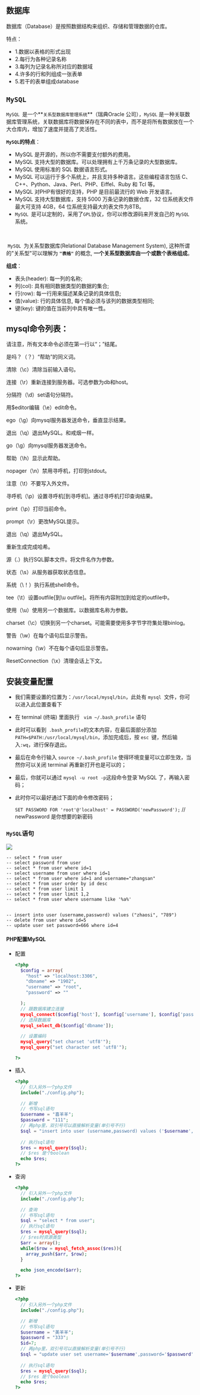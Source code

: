 ## 数据库

数据库（Database）是按照数据结构来组织、存储和管理数据的仓库。

特点：

- 1.数据以表格的形式出现
- 2.每行为各种记录名称
- 3.每列为记录名称所对应的数据域
- 4.许多的行和列组成一张表单
- 5.若干的表单组成database



## `MySQL`

​		`MySQL `是一个**`关系型数据库管理系统`**（瑞典Oracle 公司），`MySQL` 是一种关联数据库管理系统，关联数据库将数据保存在不同的表中，而不是将所有数据放在一个大仓库内，增加了速度并提高了灵活性。

**`MySQL`的特点**：

- MySQL 是开源的，所以你不需要支付额外的费用。
- MySQL 支持大型的数据库。可以处理拥有上千万条记录的大型数据库。
- MySQL 使用标准的 SQL 数据语言形式。
- MySQL 可以运行于多个系统上，并且支持多种语言。这些编程语言包括 C、C++、Python、Java、Perl、PHP、Eiffel、Ruby 和 Tcl 等。
- MySQL 对PHP有很好的支持，PHP 是目前最流行的 Web 开发语言。
- MySQL 支持大型数据库，支持 5000 万条记录的数据仓库，32 位系统表文件最大可支持 4GB，64 位系统支持最大的表文件为8TB。
- `MySQL `是可以定制的，采用了` GPL `协议，你可以修改源码来开发自己的 `MySQL `系统。

​		

​		`MySQL `为关系型数据库(Relational Database Management System), 这种所谓的"关系型"可以理解为 **`"表格"`** 的概念, **一个关系型数据库由一个或数个表格组成**。

**组成**： 

- 表头(header): 每一列的名称;
- 列(col): 具有相同数据类型的数据的集合;
- 行(row): 每一行用来描述某条记录的具体信息;
- 值(value): 行的具体信息, 每个值必须与该列的数据类型相同;
- 键(key): 键的值在当前列中具有唯一性。



## mysql命令列表：

请注意，所有文本命令必须在第一行以“；”结尾。

是吗？（？）“帮助”的同义词。

清除（\c）清除当前输入语句。

连接（\r）重新连接到服务器。可选参数为db和host。

分隔符（\d）set语句分隔符。

用$editor编辑（\e）edit命令。

ego（\g）向mysql服务器发送命令，垂直显示结果。

退出（\q）退出MySQL。和戒烟一样。

go（\g）向mysql服务器发送命令。

帮助（\h）显示此帮助。

nopager（\n）禁用寻呼机，打印到stdout。

注意（\t）不要写入外文件。

寻呼机（\p）设置寻呼机[到寻呼机]。通过寻呼机打印查询结果。

print（\p）打印当前命令。

prompt（\r）更改MySQL提示。

退出（\q）退出MySQL。

重新生成完成哈希。

源（\.）执行SQL脚本文件。将文件名作为参数。

状态（\s）从服务器获取状态信息。

系统（\！）执行系统shell命令。

tee（\t）设置outfile[到\u outfile]。将所有内容附加到给定的outfile中。

使用（\u）使用另一个数据库。以数据库名称为参数。

charset（\c）切换到另一个charset。可能需要使用多字节字符集处理binlog。

警告（\w）在每个语句后显示警告。

nowarning（\w）不在每个语句后显示警告。

ResetConnection（\x）清理会话上下文。





## 安装变量配置

* 我们需要设置的位置为：`/usr/local/mysql/bin`，此处有 `mysql `文件，你可以进入此位置查看下

* 在 terminal (终端) 里面执行 ` vim ~/.bash_profile` 语句

* 此时可以看到` .bash_profile`的文本内容，在最后面部分添加 `PATH=$PATH:/usr/local/mysql/bin`，添加完成后，按 `esc `键，然后输入`:wq`，进行保存退出。

* 最后在命令行输入 `source ~/.bash_profile`  使得环境变量可以立即生效，当然你可以关闭 terminal 再重新打开也是可以的；

* 最后，你就可以通过 `mysql -u root -p`这段命令登录`MySQL 了，再输入密码；

* 此时你可以最好通过下面的命令修改密码；

  `SET PASSWORD FOR 'root'@'localhost' = PASSWORD('newPassword');`
  // newPassword 是你想要的新密码





### `MySQL`语句

![](E:\Note\前后端交互流程图.png)

```
-- select * from user
-- select password from user
-- select * from user where id=1
-- select username from user where id=1
-- select * from user where id=1 and username="zhangsan"
-- select * from user order by id desc
-- select * from user limit 1
-- select * from user limit 1,2
-- select * from user where username like '%a%'


-- insert into user (username,password) values ("zhaosi", "789")
-- delete from user where id=5
-- update user set password=666 where id=4
```





#### PHP配置MySQL

* 配置

  ```php
  <?php
    $config = array(
      "host" => "localhost:3306",
      "dbname" => "1902",
      "username" => "root",
      "password" => ""
  
    );
    // 跟数据库建立连接
    mysql_connect($config['host'], $config['username'], $config['password']);
    // 选择数据库
    mysql_select_db($config['dbname']);
  
    // 设置编码
    mysql_query("set charset 'utf8'");
    mysql_query("set character set 'utf8'");
  
  ?>
  ```

* 插入

  ```php
  <?php
    // 引入另外一个php文件
    include("./config.php");
  
    // 新增
    // 书写sql语句
    $username = "喜羊羊";
    $password = "111";
    // 再php里，双引号可以直接解析变量(单引号不行)
    $sql = "insert into user (username,password) values ('$username','$password')";
    
    // 执行sql语句
    $res = mysql_query($sql);
    // $res 是个boolean
    echo $res;
  ?>
  ```

* 查询

  ```php
  <?php
    // 引入另外一个php文件
    include("./config.php");
  
    // 查询
    // 书写sql语句
    $sql = "select * from user";
    // 执行sql语句
    $res = mysql_query($sql);
    // $res时资源类型
    $arr = array();
    while($row = mysql_fetch_assoc($res)){
      array_push($arr, $row);
    }
  
    echo json_encode($arr);
  ?>
  ```

* 更新

  ```php
  <?php
    // 引入另外一个php文件
    include("./config.php");
  
    // 新增
    // 书写sql语句
    $username = "美羊羊";
    $password = "333";
    $id=7;
    // 再php里，双引号可以直接解析变量(单引号不行)
    $sql = "update user set username='$username',password='$password' where id=$id";
    
    // 执行sql语句
    $res = mysql_query($sql);
    // $res 是个boolean
    echo $res;
  ?>
  ```

  



